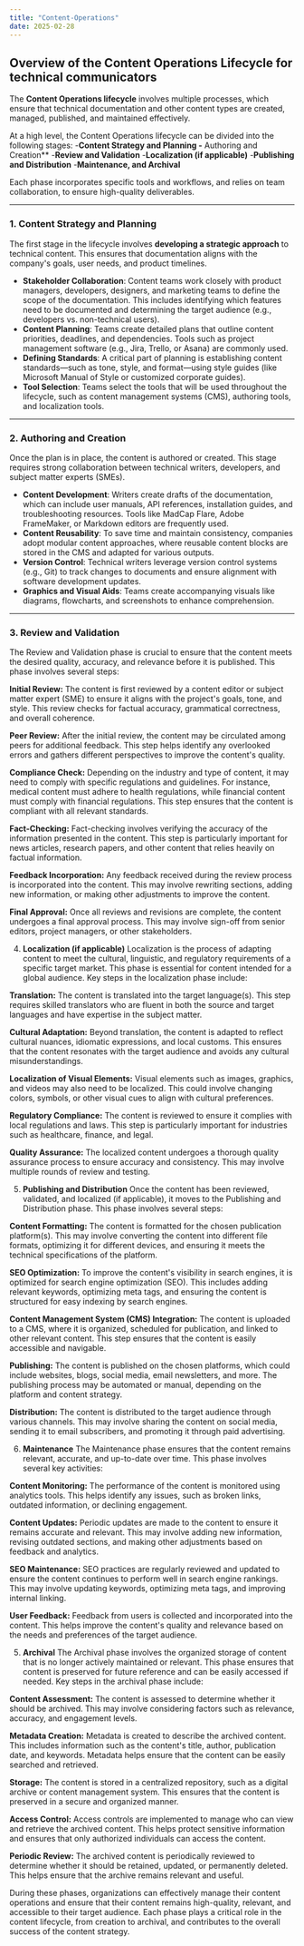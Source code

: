 ```yaml
---
title: "Content-Operations"
date: 2025-02-28
---
```


## Overview of the Content Operations Lifecycle for technical communicators

The **Content Operations lifecycle**  involves multiple processes, which ensure that technical documentation and other content types are created, managed, published, and maintained effectively. 

At a high level, the Content Operations lifecycle can be divided into the following stages: 
-**Content Strategy and Planning
-** Authoring and Creation**
-**Review and Validation**
-**Localization (if applicable)** 
-**Publishing and Distribution**
-**Maintenance, and Archival**

Each phase incorporates specific tools and workflows, and relies on team collaboration, to ensure high-quality deliverables.

---
### 1. **Content Strategy and Planning**

The first stage in the lifecycle involves **developing a strategic approach** to technical content. This ensures that documentation aligns with the company's goals, user needs, and product timelines.

- **Stakeholder Collaboration**: Content teams work closely with product managers, developers, designers, and marketing teams to define the scope of the documentation. This includes identifying which features need to be documented and determining the target audience (e.g., developers vs. non-technical users).
- **Content Planning**: Teams create detailed plans that outline content priorities, deadlines, and dependencies. Tools such as project management software (e.g., Jira, Trello, or Asana) are commonly used.
- **Defining Standards**: A critical part of planning is establishing content standards—such as tone, style, and format—using style guides (like Microsoft Manual of Style or customized corporate guides).
- **Tool Selection**: Teams select the tools that will be used throughout the lifecycle, such as content management systems (CMS), authoring tools, and localization tools.

---
### 2. **Authoring and Creation**

Once the plan is in place, the content is authored or created. This stage requires strong collaboration between technical writers, developers, and subject matter experts (SMEs).

- **Content Development**: Writers create drafts of the documentation, which can include user manuals, API references, installation guides, and troubleshooting resources. Tools like MadCap Flare, Adobe FrameMaker, or Markdown editors are frequently used.
- **Content Reusability**: To save time and maintain consistency, companies adopt modular content approaches, where reusable content blocks are stored in the CMS and adapted for various outputs.
- **Version Control**: Technical writers leverage version control systems (e.g., Git) to track changes to documents and ensure alignment with software development updates.
- **Graphics and Visual Aids**: Teams create accompanying visuals like diagrams, flowcharts, and screenshots to enhance comprehension.
---

### 3. **Review and Validation**
The Review and Validation phase is crucial to ensure that the content meets the desired quality, accuracy, and relevance before it is published. This phase involves several steps:

**Initial Review:** The content is first reviewed by a content editor or subject matter expert (SME) to ensure it aligns with the project's goals, tone, and style. This review checks for factual accuracy, grammatical correctness, and overall coherence.

**Peer Review:** After the initial review, the content may be circulated among peers for additional feedback. This step helps identify any overlooked errors and gathers different perspectives to improve the content's quality.

**Compliance Check:** Depending on the industry and type of content, it may need to comply with specific regulations and guidelines. For instance, medical content must adhere to health regulations, while financial content must comply with financial regulations. This step ensures that the content is compliant with all relevant standards.

**Fact-Checking:** Fact-checking involves verifying the accuracy of the information presented in the content. This step is particularly important for news articles, research papers, and other content that relies heavily on factual information.

**Feedback Incorporation:** Any feedback received during the review process is incorporated into the content. This may involve rewriting sections, adding new information, or making other adjustments to improve the content.

**Final Approval:** Once all reviews and revisions are complete, the content undergoes a final approval process. This may involve sign-off from senior editors, project managers, or other stakeholders.

4. **Localization (if applicable)**
Localization is the process of adapting content to meet the cultural, linguistic, and regulatory requirements of a specific target market. This phase is essential for content intended for a global audience. Key steps in the localization phase include:

**Translation:** The content is translated into the target language(s). This step requires skilled translators who are fluent in both the source and target languages and have expertise in the subject matter.

**Cultural Adaptation:** Beyond translation, the content is adapted to reflect cultural nuances, idiomatic expressions, and local customs. This ensures that the content resonates with the target audience and avoids any cultural misunderstandings.

**Localization of Visual Elements:** Visual elements such as images, graphics, and videos may also need to be localized. This could involve changing colors, symbols, or other visual cues to align with cultural preferences.

**Regulatory Compliance:** The content is reviewed to ensure it complies with local regulations and laws. This step is particularly important for industries such as healthcare, finance, and legal.

**Quality Assurance:** The localized content undergoes a thorough quality assurance process to ensure accuracy and consistency. This may involve multiple rounds of review and testing.

5. **Publishing and Distribution**
Once the content has been reviewed, validated, and localized (if applicable), it moves to the Publishing and Distribution phase. This phase involves several steps:

**Content Formatting:** The content is formatted for the chosen publication platform(s). This may involve converting the content into different file formats, optimizing it for different devices, and ensuring it meets the technical specifications of the platform.

**SEO Optimization:** To improve the content's visibility in search engines, it is optimized for search engine optimization (SEO). This includes adding relevant keywords, optimizing meta tags, and ensuring the content is structured for easy indexing by search engines.

**Content Management System (CMS) Integration:** The content is uploaded to a CMS, where it is organized, scheduled for publication, and linked to other relevant content. This step ensures that the content is easily accessible and navigable.

**Publishing:** The content is published on the chosen platforms, which could include websites, blogs, social media, email newsletters, and more. The publishing process may be automated or manual, depending on the platform and content strategy.

**Distribution:** The content is distributed to the target audience through various channels. This may involve sharing the content on social media, sending it to email subscribers, and promoting it through paid advertising.

6. **Maintenance**
The Maintenance phase ensures that the content remains relevant, accurate, and up-to-date over time. This phase involves several key activities:

**Content Monitoring:** The performance of the content is monitored using analytics tools. This helps identify any issues, such as broken links, outdated information, or declining engagement.

**Content Updates:** Periodic updates are made to the content to ensure it remains accurate and relevant. This may involve adding new information, revising outdated sections, and making other adjustments based on feedback and analytics.

**SEO Maintenance:** SEO practices are regularly reviewed and updated to ensure the content continues to perform well in search engine rankings. This may involve updating keywords, optimizing meta tags, and improving internal linking.

**User Feedback:** Feedback from users is collected and incorporated into the content. This helps improve the content's quality and relevance based on the needs and preferences of the target audience.

5. **Archival**
The Archival phase involves the organized storage of content that is no longer actively maintained or relevant. This phase ensures that content is preserved for future reference and can be easily accessed if needed. Key steps in the archival phase include:

**Content Assessment:** The content is assessed to determine whether it should be archived. This may involve considering factors such as relevance, accuracy, and engagement levels.

**Metadata Creation:** Metadata is created to describe the archived content. This includes information such as the content's title, author, publication date, and keywords. Metadata helps ensure that the content can be easily searched and retrieved.

**Storage:** The content is stored in a centralized repository, such as a digital archive or content management system. This ensures that the content is preserved in a secure and organized manner.

**Access Control:** Access controls are implemented to manage who can view and retrieve the archived content. This helps protect sensitive information and ensures that only authorized individuals can access the content.

**Periodic Review:** The archived content is periodically reviewed to determine whether it should be retained, updated, or permanently deleted. This helps ensure that the archive remains relevant and useful.

During these phases, organizations can effectively manage their content operations and ensure that their content remains high-quality, relevant, and accessible to their target audience. Each phase plays a critical role in the content lifecycle, from creation to archival, and contributes to the overall success of the content strategy.
